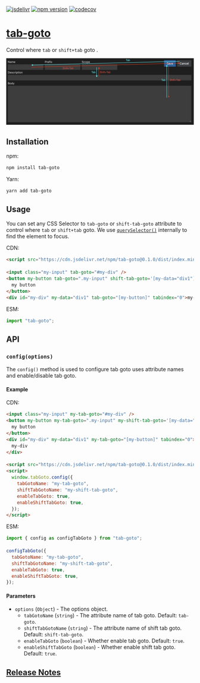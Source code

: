 [![jsdelivr][jsdelivr-badge]][jsdelivr-link]
[![npm version][fury-badge]][fury-link]
[![codecov][codecov-badge]][codecov-link]

# [tab-goto][tab-goto]

Control where `tab` or `shift+tab` goto .

![tab-goto](images/tab-goto.webp)

## Installation

npm:

```sh
npm install tab-goto
```

Yarn:

```sh
yarn add tab-goto
```

## Usage

You can set any CSS Selector to `tab-goto` or `shift-tab-goto` attribute to control where `tab` or `shift+tab` goto. We use [`querySelector()`](https://developer.mozilla.org/en-US/docs/Web/API/Document/querySelector) internally to find the element to focus.

CDN:

```html
<script src="https://cdn.jsdelivr.net/npm/tab-goto@0.1.0/dist/index.min.js"></script>

<input class="my-input" tab-goto="#my-div" />
<button my-button tab-goto=".my-input" shift-tab-goto='[my-data="div1"]'>
  my button
</button>
<div id="my-div" my-data="div1" tab-goto="[my-button]" tabindex="0">my-div</div>
```

ESM:

```js
import "tab-goto";
```

## API

### `config(options)`

The `config()` method is used to configure tab goto uses attribute names and enable/disable tab goto.

#### Example

CDN:

```html
<input class="my-input" my-tab-goto="#my-div" />
<button my-button my-tab-goto=".my-input" my-shift-tab-goto='[my-data="div1"]'>
  my button
</button>
<div id="my-div" my-data="div1" my-tab-goto="[my-button]" tabindex="0">
  my-div
</div>

<script src="https://cdn.jsdelivr.net/npm/tab-goto@0.1.0/dist/index.min.js"></script>
<script>
  window.tabGoto.config({
    tabGotoName: "my-tab-goto",
    shiftTabGotoName: "my-shift-tab-goto",
    enableTabGoto: true,
    enableShiftTabGoto: true,
  });
</script>
```

ESM:

```js
import { config as configTabGoto } from "tab-goto";

configTabGoto({
  tabGotoName: "my-tab-goto",
  shiftTabGotoName: "my-shift-tab-goto",
  enableTabGoto: true,
  enableShiftTabGoto: true,
});
```

#### Parameters

- `options` (`Object`) - The options object.
  - `tabGotoName` (`string`) - The attribute name of tab goto. Default: `tab-goto`.
  - `shiftTabGotoName` (`string`) - The attribute name of shift tab goto. Default: `shift-tab-goto`.
  - `enableTabGoto` (`boolean`) - Whether enable tab goto. Default: `true`.
  - `enableShiftTabGoto` (`boolean`) - Whether enable shift tab goto. Default: `true`.

## [Release Notes](./CHANGELOG.md)

<!-- Definitions -->

[tab-goto]: https://zjffun.github.io/tab-goto/
[fury-link]: https://badge.fury.io/js/tab-goto
[fury-badge]: https://badge.fury.io/js/tab-goto.svg
[jsdelivr-link]: https://www.jsdelivr.com/package/npm/tab-goto
[jsdelivr-badge]: https://data.jsdelivr.com/v1/package/npm/tab-goto/badge
[codecov-badge]: https://codecov.io/gh/zjffun/tab-goto/branch/main/graph/badge.svg
[codecov-link]: https://codecov.io/gh/zjffun/tab-goto
